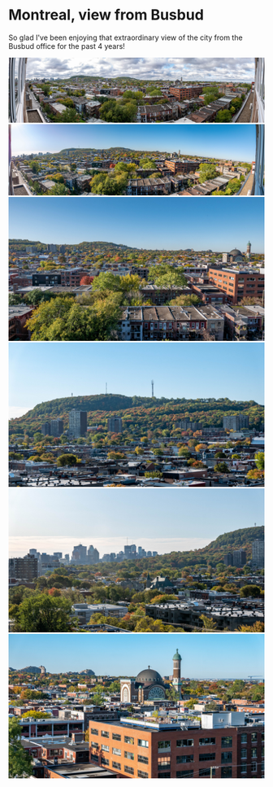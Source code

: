# Montreal, view from Busbud

So glad I've been enjoying that extraordinary view of the city from the
Busbud office for the past 4 years!

[![P2650538-Pano](/photos/hd/P2650538-Pano.jpg)](/photos/P2650538-Pano.md)
[![P2650571-Pano](/photos/hd/P2650571-Pano.jpg)](/photos/P2650571-Pano.md)
[![P2650569](/photos/hd/P2650569.jpg)](/photos/P2650569.md)
[![P2650586](/photos/hd/P2650586.jpg)](/photos/P2650586.md)
[![P2650587](/photos/hd/P2650587.jpg)](/photos/P2650587.md)
[![P2650588](/photos/hd/P2650588.jpg)](/photos/P2650588.md)
